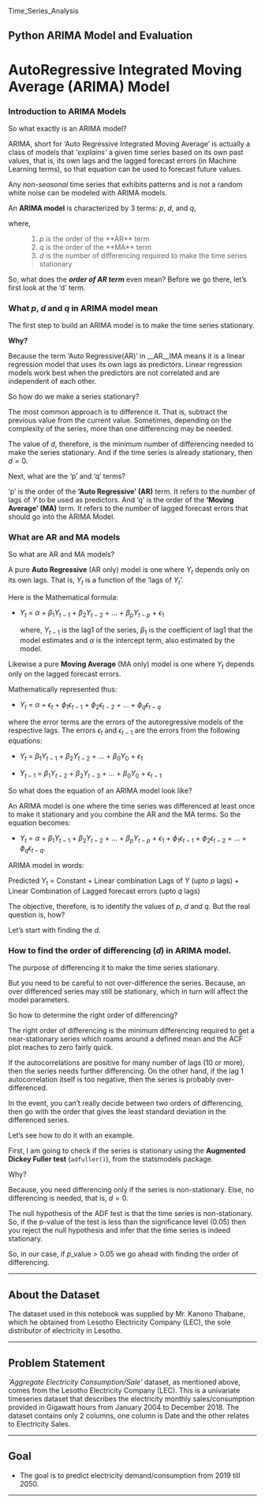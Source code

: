 <!DOCTYPE html>
<html>
    <head>Time_Series_Analysis</head>
    
<h2>Python ARIMA Model and Evaluation<h2>

# AutoRegressive Integrated Moving Average (ARIMA) Model

### Introduction to ARIMA Models
So what exactly is an ARIMA model?

ARIMA, short for ‘Auto Regressive Integrated Moving Average’ is actually a class of models that <em>'explains’</em> a given time series based on its own past values, that is, its own lags and the lagged forecast errors (in Machine Learning terms), so that equation can be used to forecast future values.

Any <em>non-seasonal</em> time series that exhibits patterns and is not a random white noise can be modeled with ARIMA models.

An <strong>ARIMA model</strong> is characterized by 3 terms: *p*, *d*, and *q*,

where,
<ol>

> <li> <em>p</em> is the order of the **AR** term</li>
> <li> <em>q</em> is the order of the **MA** term</li>
> <li> <em>d</em> is the number of differencing required to make the time series stationary</li>
</ol>

So, what does the <strong><em>order of AR term</em></strong> even mean? Before we go there, let’s first look at the ‘d’ term.


### What $p$, $d$ and $q$ in ARIMA model mean

The first step to build an ARIMA model is to make the time series stationary.

__Why?__

Because the term ‘Auto Regressive(AR)’ in __AR__IMA means it is a linear regression model that uses its own lags as predictors. Linear regression models work best when the predictors are not correlated and are independent of each other.

So how do we make a series stationary?

The most common approach is to difference it. That is, subtract the previous value from the current value. Sometimes, depending on the complexity of the series, more than one differencing may be needed.

The value of $d$, therefore, is the minimum number of differencing needed to make the series stationary. And if the time series is already stationary, then $d = 0$.

Next, what are the ‘p’ and ‘q’ terms?

‘p’ is the order of the __‘Auto Regressive’ (AR)__ term. It refers to the number of lags of $Y$ to be used as predictors. And ‘q’ is the order of the __‘Moving Average’ (MA)__ term. It refers to the number of lagged forecast errors that should go into the ARIMA Model.

### What are AR and MA models
So what are AR and MA models?

A pure __Auto Regressive__ (AR only) model is one where $Y_t$ depends only on its own lags. That is, $Y_t$ is a function of the ‘lags of $Y_t$’. 

Here is the Mathematical formula:

- $Y_t$ $=$ $\alpha$ $+$ $\beta_1$$Y_{t-1}$ $+$ $\beta_2$$Y_{t-2}$ $+$ $...$ $+$ $\beta_p$$Y_{t-p}$ $+$ 
$\epsilon_1$
    
   where, $Y_{t-1}$ is the lag1 of the series, $\beta_1$ is the coefficient of lag1 that the model estimates and $\alpha$ is the intercept term, also estimated by the model.
   

Likewise a pure __Moving Average__ (MA only) model is one where $Y_t$ depends only on the lagged forecast errors.

Mathematically represented thus:
- $Y_t$ $=$ $\alpha$ $+$ $\epsilon_t$ $+$ $\phi_1$$\epsilon_{t-1}$ $+$ $\phi_2$$\epsilon_{t-2}$ $+$ $...$ $+$ $\phi_q$$\epsilon_{t-q}$

where the error terms are the errors of the autoregressive models of the respective lags. The errors $\epsilon_t$ and $\epsilon_{t-1}$ are the errors from the following equations:
- $Y_t$ $=$ $\beta_1$$Y_{t-1}$ $+$ $\beta_2$$Y_{t-2}$ $+$ $...$ $+$ $\beta_0$$Y_{0}$ $+$ 
$\epsilon_1$

- $Y_{t-1}$ $=$ $\beta_1$$Y_{t-2}$ $+$ $\beta_2$$Y_{t-3}$ $+$ $...$ $+$ $\beta_0$$Y_{0}$ $+$ 
$\epsilon_{t-1}$

So what does the equation of an ARIMA model look like?

An ARIMA model is one where the time series was differenced at least once to make it stationary and you combine the AR and the MA terms. So the equation becomes:
- $Y_t$ $=$ $\alpha$ $+$ $\beta_1$$Y_{t-1}$ $+$ $\beta_2$$Y_{t-2}$ $+$ $...$ $+$ $\beta_p$$Y_{t-p}$ $+$ 
$\epsilon_1$ $+$ $\phi_1$$\epsilon_{t-1}$ $+$ $\phi_2$$\epsilon_{t-2}$ $+$ $...$ $+$ $\phi_q$$\epsilon_{t-q}$.

ARIMA model in words:

Predicted $Y_t$ = Constant $+$ Linear combination Lags of $Y$ (upto $p$ lags) $+$ Linear Combination of Lagged forecast errors (upto $q$ lags)

The objective, therefore, is to identify the values of $p$, $d$ and $q$. But the real question is, how?

Let’s start with finding the $d$.
### How to find the order of differencing ($d$) in ARIMA model.

The purpose of differencing it to make the time series stationary.

But you need to be careful to not over-difference the series. Because, an over differenced series may still be stationary, which in turn will affect the model parameters.

So how to determine the right order of differencing?

The right order of differencing is the minimum differencing required to get a near-stationary series which roams around a defined mean and the ACF plot reaches to zero fairly quick.

If the autocorrelations are positive for many number of lags (10 or more), then the series needs further differencing. On the other hand, if the lag 1 autocorrelation itself is too negative, then the series is probably over-differenced.

In the event, you can’t really decide between two orders of differencing, then go with the order that gives the least standard deviation in the differenced series.

Let’s see how to do it with an example.

First, I am going to check if the series is stationary using the __Augmented Dickey Fuller test__ (`adfuller()`), from the statsmodels package.

Why?

Because, you need differencing only if the series is non-stationary. Else, no differencing is needed, that is, $d=0$.

The null hypothesis of the ADF test is that the time series is non-stationary. So, if the p-value of the test is less than the significance level (0.05) then you reject the null hypothesis and infer that the time series is indeed stationary.

So, in our case, if $p$_value $>$ $0.05$ we go ahead with finding the order of differencing.


---
About the Dataset
---
The dataset used in this notebook was supplied by Mr. Kanono Thabane, which he obtained from Lesotho Electricity Company (LEC), the sole distributor of electricity in Lesotho. 


---
Problem Statement
---
_'Aggregate Electricity Consumption/Sale'_ dataset, as mentioned above, comes from the Lesotho Electricity Company (LEC). This is a univariate timeseries dataset that describes the electricity monthly sales/consumption provided in Gigawatt hours from January 2004 to December 2018. The dataset contains only 2 columns, one column is Date and the other relates to Electricity Sales.

---

Goal
---
-  The goal is to predict electricity demand/consumption from 2019 till 2050.

---
</html>
